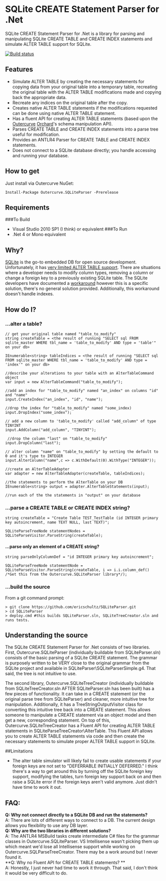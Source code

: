 SQLite CREATE Statement Parser for .Net
=====================
SQLite CREATE Statement Parser for .Net is a library for parsing and manipulating SQLite CREATE TABLE and CREATE INDEX statements and simulate ALTER TABLE support for SQLite.

[![Build status](https://ci.appveyor.com/api/projects/status?id=cpv09gigti5q7694)](https://ci.appveyor.com/project/sqliteparser)

Features
--------
* Simulate ALTER TABLE by creating the necessary statements for copying data from your original table into a temporary table, recreating the original table with the ALTER TABLE modifications made and copying back the appropriate data.
* Recreate any indices on the original table after the copy.
* Creates native ALTER TABLE statements if the modifications requested can be done using native ALTER TABLE statement.
* Has a fluent API for creating ALTER TABLE statements (based upon the [Outercurve][4] [Orchard][5]'s schema manipulation API).
* Parses CREATE TABLE and CREATE INDEX statements into a parse tree useful for modification.
* Provides an ANTLR4 Parser for CREATE TABLE and CREATE INDEX statements.
* Does not connect to a SQLite database directly; you handle accessing and running your database.

How to get
----------
Just install via Outercurve NuGet:
```
Install-Package Outercurve.SQLiteParser -Prerelease
```

Requirements
--------
###To Build 
- Visual Studio 2010 SP1 (I think) or equivalent
###To Run
- .Net 4 or Mono equivalent

Why?
--------
[SQLite][1] is the go-to embedded DB for open source development. Unfortunately, it has [very limited ALTER TABLE support][2]. There are situations where a developer needs to modify column types, removing a column or change a foreign key to a previously existing SQLite table. The SQLite developers have documented a [workaround][3] however this is a specific solution, there's no general solution provided. Additionally, this workaround doesn't handle indexes.

How do I?
----------
### ...alter a table?

```
// get your original table named "table_to_modify"
string createTable = <the result of running "SELECT sql FROM sqlite_master WHERE tbl_name = 'table_to_modify' AND type = 'table'" on your db>

IEnumerable<string> tableIndices = <the result of running "SELECT sql FROM sqlite_master WHERE tbl_name = 'table_to_modify' AND type = 'index'" on your db>

//describe your alterations to your table with an AlterTableCommand object
var input = new AlterTableCommand("table_to_modify");

//add an index for "table_to_modify" named "an_index" on columns "id" and "name"
input.CreateIndex("an_index", "id", "name");

//drop the index for "table_to_modify" named "some_index)
input.DropIndex("some_index");

// add a new column to 'table_to_modify' called "add_column" of type TINYINT
input.AddColumn("add_column", "TINYINT");
 
 //drop the column "last" on "table_to_modify"
input.DropColumn("last");

// alter column "name" on "table_to_modify" by setting the default to 0 and it's type to INTEGER
input.AlterColumn("name",c => c.WithDefault(0).WithType("INTEGER"));

//create an AlterTableAdapter
var adapter = new AlterTableAdapter(createTable, tableIndices);

//the statements to perform the AlterTable on your DB
IEnumerable<string> output = adapter.AlterTableStatements(input);

//run each of the the statements in "output" on your database
```
### ...parse a CREATE TABLE or CREATE INDEX string?
```
string createTable = "Create Table TEST_TestTable (id INTEGER primary key autoincrement, name TEXT NULL, last TEXT)";

SQLiteParseTreeNode statementNodes = SQLiteParseVisitor.ParseString(createTable);
```
#### ...parse only an element of a CREATE string?
```
string parseOnlyColumnDef = "id INTEGER primary key autoincrement";

SQLiteParseTreeNode statementNode = SQLiteParseVisitor.ParseString(createTable, i => i.i.column_def() /*Get this from the Outercurve.SQLiteParser library*/);
```

### ...build the source
From a git command prompt:
```
> git clone https://github.com/ericschultz/SQLiteParser.git
> cd SQLiteParser
> deploy.cmd #this builds SQLiteParser.sln, SQLiteTreeCreator.sln and runs tests.
```
Understanding the source
-----
The SQLite CREATE Statement Parser for .Net consists of two libraries. First, Outercurve.SQLiteParser (individually buildable from SQLiteParser.sln) consists of the basic parsing of a SQLite CREATE statement. The grammar is purposely written to be VERY close to the original grammar from the SQLite project and available in SQLiteParser\SQLiteParserSimple.g4. That said, the tree is not intuitive to use.

The second library, Outercurve.SQLiteTreeCreator (individually buildable from SQLiteTreeCreator.sln AFTER SQLiteParser.sln has been built) has a few pieces of functionality. It can take in a CREATE statement (or the original parse tree from SQLiteParser) and cleaner, more intuitive tree for manipulation. Additionally, it has a TreeStringOutputVisitor class for converting this intuitive tree back into a CREATE statement. This allows someone to manipulate a CREATE statement via an object model and then get a new, corresponding statement. On top of this, Outercurve.SQLiteTreeCreator has a Fluent API for creating ALTER TABLE statements in SQLiteParseTreeCreator\AlterTable. This Fluent API allows you to create ALTER TABLE statements via code and then create the necessary statements to simulate proper ALTER TABLE support in SQLite.

##Limitations
- The alter table simulator will likely fail to create usable statements if your foreign keys are not set to "DEFERRABLE INITIALLY DEFERRED." I think there's a way to get around this by turning off the SQLite foreign key support, modifying the tables, turn foreign key support back on and then raise a SQLite error if the foreign keys aren't valid anymore. Just didn't have time to work it out.

## FAQ:
**Q: Why not connect directly to a SQLite DB and run the statements?**    
A: There are lots of different ways to connect to a DB. The current design allows you flexibility to use any DB layer.    
**Q: Why are the two libraries in different solutions?**    
A: The ANTLR4 MSBuild tasks create intermediate C# files for the grammar classes in Outercurve.SQLiteParser. VS Intellisense wasn't picking them up which meant we'd lose all Intellisense support while working on Outercurve.SQLParseTreeCreator. There may be a work around but I never found it.    
**Q: Why no Fluent API for CREATE TABLE statements? **    
A: Honestly, I just never had time to work it through. That said, I don't think it would be very difficult to do.    

  [1]: http://sqlite.org
  [2]: http://www.sqlite.org/lang_altertable.html
  [3]: http://www.sqlite.org/faq.html#q11
  [4]: http://outercurve.org
  [5]: http://orchardproject.net